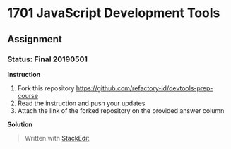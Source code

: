 # 1701 JavaScript Development Tools
## Assignment
### Status: Final 20190501

**Instruction**
 1. Fork this repository https://github.com/refactory-id/devtools-prep-course
 2. Read the instruction and push your updates
 3. Attach the link of the forked repository on the provided answer column

**Solution**


> Written with [StackEdit](https://stackedit.io/).